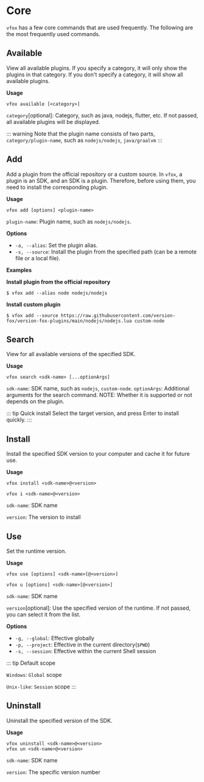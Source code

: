 # Core

`vfox` has a few core commands that are used frequently. The following are the most frequently used commands.

## Available

View all available plugins. If you specify a category, it will only show the plugins in that category. If you don't
specify a category, it will show all available plugins.

**Usage**

```shell
vfox available [<category>]
```

`category`[optional]: Category, such as java, nodejs, flutter, etc. If not passed, all available plugins will be
displayed.

::: warning
Note that the plugin name consists of two parts, `category/plugin-name`, such as `nodejs/nodejs`, `java/graalvm`
:::

## Add

Add a plugin from the official repository or a custom source. In `vfox`, a plugin is an SDK, and an SDK is a plugin.
Therefore, before using them, you need to install the corresponding plugin.

**Usage**

```shell
vfox add [options] <plugin-name>
```

`plugin-name`: Plugin name, such as `nodejs/nodejs`.

**Options**

- `-a, --alias`: Set the plugin alias.
- `-s, --source`: Install the plugin from the specified path (can be a remote file or a local file).

**Examples**

**Install plugin from the official repository**

```shell
$ vfox add --alias node nodejs/nodejs
```

**Install custom plugin**

```shell
$ vfox add --source https://raw.githubusercontent.com/version-fox/version-fox-plugins/main/nodejs/nodejs.lua custom-node
```

## Search

View for all available versions of the specified SDK.

**Usage**

```shell
vfox search <sdk-name> [...optionArgs]
```

`sdk-name`: SDK name, such as `nodejs`, `custom-node`.
`optionArgs`: Additional arguments for the search command. NOTE: Whether it is supported or not depends on the plugin.

::: tip Quick install
Select the target version, and press Enter to install quickly.
:::

## Install

Install the specified SDK version to your computer and cache it for future use.

**Usage**

```shell
vfox install <sdk-name>@<version>

vfox i <sdk-name>@<version>
```

`sdk-name`: SDK name

`version`: The version to install

## Use

Set the runtime version.

**Usage**

```shell
vfox use [options] <sdk-name>[@<version>]

vfox u [options] <sdk-name>[@<version>]
```

`sdk-name`: SDK name

`version`[optional]: Use the specified version of the runtime. If not passed, you can select it from the list.

**Options**

- `-g, --global`: Effective globally
- `-p, --project`: Effective in the current directory(`$PWD`)
- `-s, --session`: Effective within the current Shell session

::: tip Default scope

`Windows`: `Global` scope

`Unix-like`: `Session` scope
:::

## Uninstall

Uninstall the specified version of the SDK.

**Usage**

```shell
vfox uninstall <sdk-name>@<version>
vfox un <sdk-name>@<version>
```

`sdk-name`: SDK name

`version`: The specific version number
